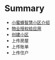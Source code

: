 # Summary

* [小蜜蜂智慧小区介绍](README.md)
* [物业授权给应用](chapter1.md)
* [创建小区](chuang-jian-xiao-qu.md)
* 上传房屋
* 上传账单
* 上传住户

